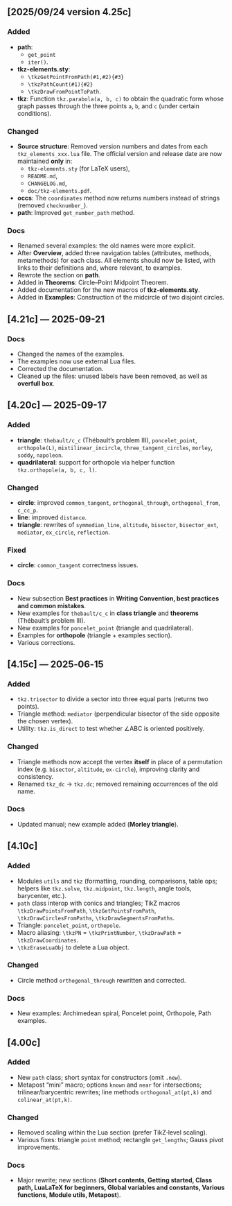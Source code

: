 ## [2025/09/24 version 4.25c]
### Added
- **path**:
  - `get_point`
  - `iter()`.
- **tkz-elements.sty**:
  - `\tkzGetPointFromPath(#1,#2){#3}`
  - `\tkzPathCount(#1){#2}`
  - `\tkzDrawFromPointToPath`.
- **tkz**: Function `tkz.parabola(a, b, c)` to obtain the quadratic form whose graph passes through the three points `a`, `b`, and `c` (under certain conditions).

### Changed
- **Source structure**: Removed version numbers and dates from each `tkz_elements_xxx.lua` file.
	The official version and release date are now maintained **only** in:
	- `tkz-elements.sty` (for LaTeX users),
	- `README.md`,
	- `CHANGELOG.md`,
	- `doc/tkz-elements.pdf`.
- **occs**: The `coordinates` method now returns numbers instead of strings (removed `checknumber_`).
- **path**: Improved `get_number_path` method.


### Docs
- Renamed several examples: the old names were more explicit.
- After **Overview**, added three navigation tables (attributes, methods, metamethods) for each class. All elements should now be listed, with links to their definitions and, where relevant, to examples.
- Rewrote the section on **path**.
- Added in **Theorems**: Circle–Point Midpoint Theorem.
- Added documentation for the new macros of **tkz-elements.sty**.
- Added in **Examples**: Construction of the midcircle of two disjoint circles.


## [4.21c] — 2025-09-21
### Docs
- Changed the names of the examples.
- The examples now use external Lua files.
- Corrected the documentation.
- Cleaned up the files: unused labels have been removed, as well as **overfull box**.

## [4.20c] — 2025-09-17
### Added
- **triangle**: `thebault/c_c` (Thébault’s problem III), `poncelet_point`, `orthopole(L)`,
	`mixtilinear_incircle`, `three_tangent_circles`, `morley`, `soddy`, `napoleon`.
- **quadrilateral**: support for orthopole via helper function `tkz.orthopole(a, b, c, l)`.

### Changed
- **circle**: improved `common_tangent`, `orthogonal_through`, `orthogonal_from`, `c_cc_p`.
- **line**: improved `distance`.
- **triangle**: rewrites of `symmedian_line`, `altitude`, `bisector`, `bisector_ext`,
	`mediator`, `ex_circle`, `reflection`.

### Fixed
- **circle**: `common_tangent` correctness issues.

### Docs
- New subsection **Best practices** in **Writing Convention, best practices and common mistakes**.
- New examples for `thebault/c_c` in **class triangle** and **theorems** (Thébault’s problem III).
- New examples for `poncelet_point` (triangle and quadrilateral).
- Examples for **orthopole** (triangle + examples section).
- Various corrections.

## [4.15c] — 2025‑06‑15
### Added
- `tkz.trisector` to divide a sector into three equal parts (returns two points).
- Triangle method: `mediator` (perpendicular bisector of the side opposite the chosen vertex).
- Utility: `tkz.is_direct` to test whether ∠ABC is oriented positively.

### Changed
- Triangle methods now accept the vertex **itself** in place of a permutation index (e.g. `bisector`, `altitude`, `ex-circle`), improving clarity and consistency.
- Renamed `tkz_dc` → `tkz.dc`; removed remaining occurrences of the old name.

### Docs
- Updated manual; new example added (**Morley triangle**).

## [4.10c]
### Added
- Modules `utils` and `tkz` (formatting, rounding, comparisons, table ops; helpers like `tkz.solve`, `tkz.midpoint`, `tkz.length`, angle tools, barycenter, etc.).
- `path` class interop with conics and triangles; TikZ macros `\tkzDrawPointsFromPath`, `\tkzGetPointsFromPath`, `\tkzDrawCirclesFromPaths`, `\tkzDrawSegmentsFromPaths`.
- Triangle: `poncelet_point`, `orthopole`.
- Macro aliasing: `\tkzPN` = `\tkzPrintNumber`, `\tkzDrawPath` = `\tkzDrawCoordinates`.
- `\tkzEraseLuaObj` to delete a Lua object.

### Changed
- Circle method `orthogonal_through` rewritten and corrected.

### Docs
- New examples: Archimedean spiral, Poncelet point, Orthopole, Path examples.

## [4.00c]
### Added
- New `path` class; short syntax for constructors (omit `.new`).
- Metapost “mini” macro; options `known` and `near` for intersections; trilinear/barycentric rewrites; line methods `orthogonal_at(pt,k)` and `colinear_at(pt,k)`.

### Changed
- Removed scaling within the Lua section (prefer TikZ‑level scaling).
- Various fixes: triangle `point` method; rectangle `get_lengths`; Gauss pivot improvements.

### Docs
- Major rewrite; new sections (**Short contents, Getting started, Class path, LuaLaTeX for beginners, Global variables and constants, Various functions, Module utils, Metapost**).
